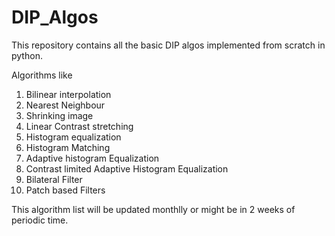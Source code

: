 # DIP_Algos

This repository contains all the basic DIP algos implemented from scratch in python.

Algorithms like 

1) Bilinear interpolation
2) Nearest Neighbour
3) Shrinking image
4) Linear Contrast stretching
5) Histogram equalization
6) Histogram Matching
7) Adaptive histogram Equalization
8) Contrast limited Adaptive Histogram Equalization
9) Bilateral Filter
10) Patch based Filters


This algorithm list will be updated monthlly or might be in 2 weeks of periodic time.

